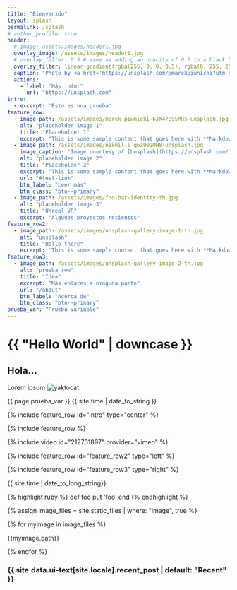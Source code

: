 ```yaml
---
title: "Bienvenido"
layout: splash
permalink: /splash
# author_profile: true
header:
  # image: assets/images/header1.jpg
  overlay_image: /assets/images/header1.jpg
  # overlay_filter: 0.5 # same as adding an opacity of 0.5 to a black background
  overlay_filter: linear-gradient(rgba(255, 0, 0, 0.5), rgba(0, 255, 255, 0.5))
  caption: "Photo by <a href='https://unsplash.com/@marekpiwnicki?utm_source=unsplash&utm_medium=referral&utm_content=creditCopyText'>Marek Piwnicki</a> on <a href='https://unsplash.com/t/nature?utm_source=unsplash&utm_medium=referral&utm_content=creditCopyText'>Unsplash</a>"
  actions:
    - label: "Más info:"
      url: "https://unsplash.com"
intro:
  - excerpt: 'Esto es una prueba'
feature_row:
  - image_path: /assets/images/marek-piwnicki-6JX47S9SMRs-unsplash.jpg
    alt: "placeholder image 1"
    title: "Placeholder 1"
    excerpt: "This is some sample content that goes here with **Markdown** formatting."
  - image_path: /assets/images/nikhil-l_g6a902OH8-unsplash.jpg
    image_caption: "Image courtesy of [Unsplash](https://unsplash.com/)"
    alt: "placeholder image 2"
    title: "Placeholder 2"
    excerpt: "This is some sample content that goes here with **Markdown** formatting."
    url: "#test-link"
    btn_label: "Leer más"
    btn_class: "btn--primary"
  - image_path: /assets/images/foo-bar-identity-th.jpg
    alt: "placeholder image 3"
    title: "Unreal VR"
    excerpt: "Algunos proyectos recientes"
feature_row2:
  - image_path: /assets/images/unsplash-gallery-image-1-th.jpg
    alt: "unsplash"
    title: "Hello there"
    excerpt: 'This is some sample content that goes here with **Markdown** formatting. Left aligned with `type="left"`'
feature_row3:
  - image_path: /assets/images/unsplash-gallery-image-2-th.jpg
    alt: "prueba row"
    title: "Idea"
    excerpt: "Más enlaces a ninguna parte"
    url: "/about"
    btn_label: "Acerca de"
    btn_class: "btn--primary"   
prueba_var: "Prueba variable" 
---
```


<h1> {{ "Hello World" | downcase }} </h1>

## Hola...

Lorem ipsum
![yaktocat](https://octodex.github.com/images/yaktocat.png)

{{ page.prueba_var }} {{ site.time | date_to_string }}

{% include feature_row id="intro" type="center" %}

{% include feature_row %}

{% include video id="212731897" provider="vimeo" %}

{% include feature_row id="feature_row2" type="left" %}

{% include feature_row id="feature_row3" type="right" %}

{{ site.time | date_to_long_string}}

{% highlight ruby %}
def foo
  put 'foo'
end
{% endhighlight %}

{% assign image_files = site.static_files | where: "image", true %}

{% for myimage in image_files %}

  {{myimage.path}}

{% endfor %}

<h3 class="archive__subtitle">{{ site.data.ui-text[site.locale].recent_post | default: "Recent" }}</h3>